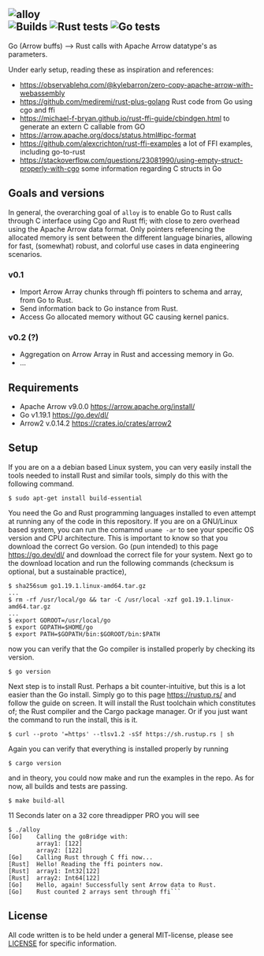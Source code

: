 ![alloy](https://github.com/Ignalina/alloy/blob/feature/readme/images/alloy.png)<br>
![Builds](https://github.com/Ignalina/alloy/actions/workflows/builds.yml/badge.svg)
![Rust tests](https://github.com/Ignalina/alloy/actions/workflows/rust-tests.yml/badge.svg)
![Go tests](https://github.com/Ignalina/alloy/actions/workflows/go-tests.yml/badge.svg)
---
Go (Arrow buffs) --> Rust calls with Apache Arrow datatype's as parameters.

Under early setup, reading these as inspiration and references:
- https://observablehq.com/@kylebarron/zero-copy-apache-arrow-with-webassembly
- https://github.com/mediremi/rust-plus-golang Rust code from Go using cgo and ffi
- https://michael-f-bryan.github.io/rust-ffi-guide/cbindgen.html to generate an extern C callable from GO
- https://arrow.apache.org/docs/status.html#ipc-format
- https://github.com/alexcrichton/rust-ffi-examples a lot of FFI examples, including go-to-rust
- https://stackoverflow.com/questions/23081990/using-empty-struct-properly-with-cgo some information regarding C structs in Go

## Goals and versions
In general, the overarching goal of `alloy` is to enable Go to Rust calls through C
interface using Cgo and Rust ffi; with close to zero overhead using the Apache Arrow
data format. Only pointers referencing the allocated memory is sent between the
different language binaries, allowing for fast, (somewhat) robust, and colorful use
cases in data engineering scenarios.

### v0.1
- Import Arrow Array chunks through ffi pointers to schema and array, from Go to Rust.
- Send information back to Go instance from Rust.
- Access Go allocated memory without GC causing kernel panics.

### v0.2 (?)
- Aggregation on Arrow Array in Rust and accessing memory in Go.
- ...

## Requirements
- Apache Arrow v9.0.0 https://arrow.apache.org/install/
- Go v1.19.1 https://go.dev/dl/ 
- Arrow2 v.0.14.2 https://crates.io/crates/arrow2

## Setup
If you are on a a debian based Linux system, you can very easily install the tools
needed to install Rust and similar tools, simply do this with the following command.
``` 
$ sudo apt-get install build-essential
```


You need the Go and Rust programming languages installed to even attempt at running
any of the code in this repository. If you are on a GNU/Linux based system, you can
run the comamnd `uname -ar` to see your specific OS version and CPU architecture. This
is important to know so that you download the correct Go version. Go (pun intended) to
this page https://go.dev/dl/ and download the correct file for your system. Next go
to the download location and run the following commands (checksum is optional, but a
sustainable practice),
```
$ sha256sum go1.19.1.linux-amd64.tar.gz
...
$ rm -rf /usr/local/go && tar -C /usr/local -xzf go1.19.1.linux-amd64.tar.gz
...
$ export GOROOT=/usr/local/go
$ export GOPATH=$HOME/go
$ export PATH=$GOPATH/bin:$GOROOT/bin:$PATH
```
now you can verify that the Go compiler is installed properly by checking its version.
```
$ go version
``` 

Next step is to install Rust. Perhaps a bit counter-intuitive, but this is a lot
easier than the Go install. Simply go to this page https://rustup.rs/ and follow the
guide on screen. It will install the Rust toolchain which constitutes of; the Rust
compiler and the Cargo package manager. Or if you just want the command to run the
install, this is it.
```
$ curl --proto '=https' --tlsv1.2 -sSf https://sh.rustup.rs | sh
```
Again you can verify that everything is installed properly by running
```
$ cargo version
```

and in theory, you could now make and run the examples in the repo. As for now, all
builds and tests are passing. 
```
$ make build-all
``` 

11 Seconds later on a 32 core threadipper PRO you will see
```
$ ./alloy
[Go]	Calling the goBridge with:
        array1: [122]
        array2: [122]
[Go]	Calling Rust through C ffi now...
[Rust]	Hello! Reading the ffi pointers now.
[Rust]	array1: Int32[122]
[Rust]	array2: Int64[122]
[Go]	Hello, again! Successfully sent Arrow data to Rust.
[Go]	Rust counted 2 arrays sent through ffi```
```

## License
All code written is to be held under a general MIT-license, please see 
[LICENSE](https://github.com/Ignalina/alloy/blob/main/LICENSE) for
specific information.


